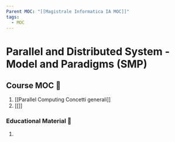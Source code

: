 ```yaml
---
Parent MOC: "[[Magistrale Informatica IA MOC]]"
tags:
  - MOC
---
```

# Parallel and Distributed System - Model and Paradigms (SMP)

## Course MOC  📒
1. [[Parallel Computing Concetti generali]]
2. [[]]



### Educational Material 🧱
1. 




